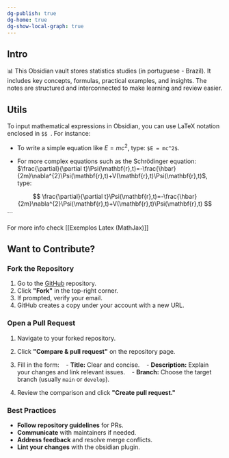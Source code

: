 ```yaml
---
dg-publish: true
dg-home: true
dg-show-local-graph: true
---
```


## Intro

📊 This Obsidian vault stores statistics studies (in portuguese - Brazil). It includes key concepts, formulas, practical examples, and insights. The notes are structured and interconnected to make learning and review easier.

## Utils

To input mathematical expressions in Obsidian, you can use LaTeX notation enclosed in `$$
`. For instance:

- To write a simple equation like $E = mc^2$, type: `$E = mc^2$`.
- For more complex equations such as the Schrödinger equation:
	$\frac{\partial}{\partial t}\Psi(\mathbf{r},t)=-\frac{\hbar}{2m}\nabla^{2}\Psi(\mathbf{r},t)+V(\mathbf{r},t)\Psi(\mathbf{r},t)$, type:

	```math
	
$$
	\frac{\partial}{\partial t}\Psi(\mathbf{r},t)=-\frac{\hbar}{2m}\nabla^{2}\Psi(\mathbf{r},t)+V(\mathbf{r},t)\Psi(\mathbf{r},t)
	$$
	```

For more info check [[Exemplos Latex (MathJax)]]

## Want to Contribute?

### Fork the Repository

1. Go to the [GitHub](https://github.com/luabagg/statistics-digital-garden) repository.  
2. Click **"Fork"** in the top-right corner.  
3. If prompted, verify your email.  
4. GitHub creates a copy under your account with a new URL.  

### Open a Pull Request

1. Navigate to your forked repository.  
2. Click **"Compare & pull request"** on the repository page.  
3. Fill in the form:
   - **Title:** Clear and concise.
   - **Description:** Explain your changes and link relevant issues.
   - **Branch:** Choose the target branch (usually `main` or `develop`).

4. Review the comparison and click **"Create pull request."**  

### Best Practices

- **Follow repository guidelines** for PRs.  
- **Communicate** with maintainers if needed.  
- **Address feedback** and resolve merge conflicts.
- **Lint your changes** with the obsidian plugin.
